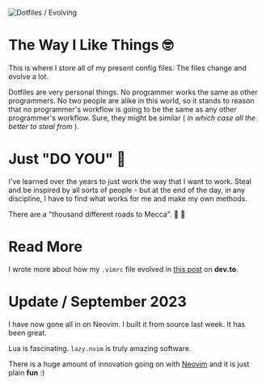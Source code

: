 ![Dotfiles / Evolving](https://img.shields.io/badge/Dotfiles-Evolving-blue)

# The Way I Like Things 🤓

This is where I store all of my present config files. The files change and evolve a lot.

Dotfiles are very personal things. No programmer works the same as other programmers. No two people
are alike in this world, so it stands to reason that no programmer's workflow is going to be the
same as any other programmer's workflow. Sure, they might be similar ( _in which case all the better
to steal from_ ).

# Just "DO YOU" 💯

I've learned over the years to just work the way that I want to work. Steal and be inspired by all
sorts of people - but at the end of the day, in any discipline, I have to find what works for me and
make my own methods.

There are a "thousand different roads to Mecca". 🥋 🦁

# Read More

I wrote more about how my `.vimrc` file evolved in
[this post](https://dev.to/papadavis47/a-walking-stick-and-a-vimrc-27jl) on **dev.to**.

# Update / September 2023

I have now gone all in on Neovim. I built it from source last week. It has been great.

Lua is fascinating. `lazy.nvim` is truly amazing software.

There is a huge amount of innovation going on with [Neovim](https://neovim.io) and it is just plain **fun** :)

